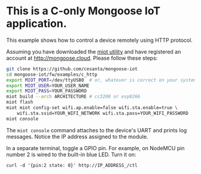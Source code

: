 # This is a C-only Mongoose IoT application.


This example shows how to control a device remotely using HTTP protocol.

Assuming you have downloaded the
[miot utility](https://mongoose-iot.com/software.html) and have registered an
account at http://mongoose.cloud. Please follow these steps:

```Bash
git clone https://github.com/cesanta/mongoose-iot
cd mongoose-iot/fw/examples/c_http
export MIOT_PORT=/dev/ttyUSB0  # or, whatever is correct on your system
export MIOT_USER=YOUR_USER_NAME
export MIOT_PASS=YOUR_PASSWORD
miot build --arch ARCHITECTURE # cc3200 or esp8266
miot flash
miot miot config-set wifi.ap.enable=false wifi.sta.enable=true \
	wifi.sta.ssid=YOUR_WIFI_NETWORK wifi.sta.pass=YOUR_WIFI_PASSWORD
miot console
```

The `miot console` command attaches to the device's UART and prints
log messages. Notice the IP address assigned to the module.

In a separate terminal, toggle a GPIO pin. For example, on NodeMCU pin
number 2 is wired to the built-in blue LED. Turn it on:

```
curl -d '{pin:2 state: 0}' http://IP_ADDRESS_/ctl
```
